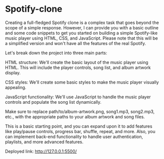 # Spotify-clone

Creating a full-fledged Spotify clone is a complex task that goes beyond the scope of a simple response. However, I can provide you with a basic outline and some code snippets to get you started on building a simple Spotify-like music player using HTML, CSS, and JavaScript. Please note that this will be a simplified version and won't have all the features of the real Spotify.

Let's break down the project into three main parts:

HTML structure:
We'll create the basic layout of the music player using HTML. This will include the player controls, song list, and album artwork display.

CSS styles:
We'll create some basic styles to make the music player visually appealing.

JavaScript functionality:
We'll use JavaScript to handle the music player controls and populate the song list dynamically.

Make sure to replace path/to/album-artwork.png, song1.mp3, song2.mp3, etc., with the appropriate paths to your album artwork and song files.

This is a basic starting point, and you can expand upon it to add features like play/pause controls, progress bar, shuffle, repeat, and more. Also, you can implement back-end functionality to handle user authentication, playlists, and more advanced features.

Deployed link:
http://127.0.0.1:5500/
